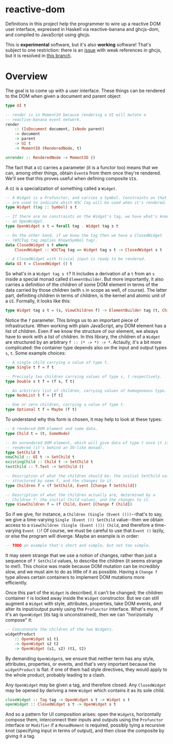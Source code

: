 # reactive-dom

Definitions in this project help the programmer to wire up a reactive DOM user
interface, expressed in Haskell via reactive-banana and ghcjs-dom, and
compiled to JavaScript using ghcjs.

This is **experimental** software, but it's also **working** software!
That's subject to one restriction: there is an
[issue](https://github.com/ghcjs/shims/pull/25#issuecomment-154876738)
with weak references in ghcjs, but it is resolved in
[this branch](https://github.com/alios/shims/tree/fix-reactive-banana).

# Overview

The goal is to come up with a user interface. These
things can be rendered to the DOM when given a document and parent object

```Haskell
type UI t

-- render is in MomentIO because rendering a UI will mutate a
-- reactive-banana event network.
render
    :: (IsDocument document, IsNode parent)
    -> document
    -> parent
    -> UI t
    -> MomentIO (RenderedNode, t)

unrender :: RenderedNode -> MomentIO ()
```

The fact that a `UI` carries a parameter (it is a functor too) means that we
can, among other things, obtain `Event`s from them once they're rendered. We'll
see that this proves useful when defining composite `UI`s.

A `UI` is a specialization of something called a `Widget`.

```Haskell
-- A Widget is a Profunctor, and carries a Symbol. Constraints on that Symbol
-- are used to indicate which W3C tag will be used when it's rendered.
type Widget (tag :: Symbol) s t

-- If there are no constraints on the Widget's tag, we have what's known as
-- an OpenWidget.
type OpenWidget s t = forall tag . Widget tag s t

-- On the other hand, if we know the tag then we have a ClosedWidget
-- (W3CTag tag implies KnownSymbol tag).
data ClosedWidget s t where
    ClosedWidget :: W3CTag tag => Widget tag s t -> ClosedWidget s t

-- A ClosedWidget with trivial input is ready to be rendered.
data UI t = ClosedWidget () t
```

So what's in a `Widget tag s t`? It includes a derivation of a `t` from an
`s` inside a special monad called `ElementBuilder`. But more importantly, it
also carries a definition of the children of some DOM element in terms of the
data carried by those children (with `s` in scope as well, of course). The
latter part, definiting children in terms of children, is the kernel and
atomic unit of a `UI`. Formally, it looks like this:

```Haskell
type Widget tag s t = (s, ViewChildren f) -> ElementBuilder tag (t, Children f)
```

Notice the `f` parameter. This brings us to an important piece of
infrastructure. When working with plain JavaScript, any DOM element has a list
of children. Even if we know the structure of our element, we always have to
work with a list of children. In this library, the children of a `Widget` are
structured by an arbitrary `f :: (* -> *) -> *`. Actaully, it's a bit more
complicated: the container type depends also on the input and output types
`s`, `t`. Some example choices:

```Haskell
-- A single child carrying a value of type t.
type Single t f = f t

-- Precisely two children carrying values of type s, t respectively.
type Double s t f = (f s, f t)

-- An arbitrary list of children, carrying values of homogeneous type.
type NodeList t f = [f t]

-- One or zero children, carrying a value of type t.
type Optional t f = Maybe (f t)
```

To understand why this form is chosen, it may help to look at these types:

```Haskell
-- A rendered DOM element and some data.
type Child t = (t, SomeNode)

-- An unrendered DOM element, which will give data of type t once it is
-- rendered (it's behind an IO-like monad).
type SetChild t
newChild :: UI t -> SetChild t
existingChild :: Child t -> SetChild t
textChild :: T.Text -> SetChild ()

-- Description of what the children should be: the initial SetChild values
-- structured by some f, and the changes to it.
type Children f = (f SetChild, Event [Change f SetChild])

-- Description of what the children actually are, determined by a
-- Children f: the initial Child values, and the changes to it.
type ViewChildren f = (f Child, Event [Change f Child])
```

So if we give, for instance, a `Children (Single (Event ()))`--that's to say,
we give a time-varying `Single (Event ()) SetChild` value--then we obtain
access to a `ViewChildren (Single (Event ())) Child`, and therefore a
time-varying `Event ()`! Of course, we must be careful to use that `Event ()`
lazily, or else the program will diverge. Maybe an example is in order:

```Haskell
-- TODO an example that's short and simple, but not too simple.
```

It may seem strange that we use a notion of changes, rather than just a sequence
of `f SetChild` values, to describe the children (it seems strange to me!). This
choice was made because DOM mutation can be incredibly slow, and we must aim to
do as little of it as possible. Having a `Change f` type allows certain
containers to implement DOM mutations more efficiently.

Once this part of the `Widget` is described, it can't be changed; the children
container `f` is locked away inside the `Widget` constructor. But we can still
augment a `Widget` with style, attributes, properties, take DOM events, and
alter its input/output purely using the `Profunctor` interface. What's more, if
it's an `OpenWidget` (its tag is unconstrained), then we can "horizontally
compose" it:

```Haskell
-- Concatenate the children of the two Widgets.
widgetProduct
    :: OpenWidget s1 t1
    -> OpenWidget s2 t2
    -> OpenWidget (s1, s2) (t1, t2)
```

By demanding `OpenWidget`s, we ensure that neither term has any style,
attributes, properties, or events, and that's very important because the
`widgetProduct` is flat: if one of them had style directives, they would
apply to the whole product, probably leading to a clash.

Any `OpenWidget` may be given a tag, and therefore closed. Any `ClosedWidget`
may be opened by deriving a new `Widget` which contains it as its sole child.

```Haskell
closeWidget :: Tag tag -> OpenWidget s t -> Widget s t
openWidget :: ClosedWidget s t -> OpenWidget s t
```

And so a pattern for UI composition arises: open the `Widget`s, horizontally
compose them, interconnect their inputs and outputs using the `Profunctor`
interface or `Modifier` if a `MonadMoment` is required, possibly tying a
recursive knot (specifying input in terms of output), and then close the
composite by giving it a tag.
